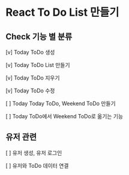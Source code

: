 # React To Do List 만들기

## Check 기능 별 분류

[v] Today ToDo 생성

[v] Today ToDo List 만들기

[v] Today ToDo 지우기

[v] Today ToDo 수정

[ ] Today Today ToDo, Weekend ToDo 만들기

[ ] Today ToDo에서 Weekend ToDo로 옮기는 기능

## 유저 관련

[ ] 유저 생성, 유저 로그인

[ ] 유저와 ToDo 데이터 연결
